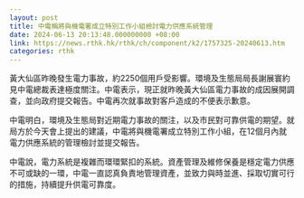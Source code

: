 ```yaml
---
layout: post
title: 中電稱將與機電署成立特別工作小組檢討電力供應系統管理
date: 2024-06-13 20:13:48.000000000 +08:00
link: https://news.rthk.hk/rthk/ch/component/k2/1757325-20240613.htm
categories: rthk
---
```


黃大仙區昨晚發生電力事故，約2250個用戶受影響。環境及生態局局長謝展寰約見中電總裁表達極度關注。中電表示，現正就昨晚黃大仙區電力事故的成因展開調查，並向政府提交報告。中電再次就事故對客戶造成的不便表示歉意。

中電明白，環境及生態局對近期電力事故的關注，以及市民對可靠供電的期望。就局方於今天會上提出的建議，中電將與機電署成立特別工作小組，在12個月內就電力供應系統的管理檢討並提交報告。

中電說，電力系統是複雜而環環緊扣的系統。資產管理及維修保養是穩定電力供應不可或缺的一環，中電一直認真負責地管理資產，並致力與時並進、採取切實可行的措施，持續提升供電可靠度。
